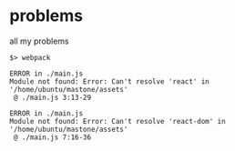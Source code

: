 # problems
all my problems

```
$> webpack
```

```
ERROR in ./main.js
Module not found: Error: Can't resolve 'react' in '/home/ubuntu/mastone/assets'
 @ ./main.js 3:13-29

ERROR in ./main.js
Module not found: Error: Can't resolve 'react-dom' in '/home/ubuntu/mastone/assets'
 @ ./main.js 7:16-36
 ```
